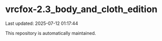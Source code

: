 # vrcfox-2.3_body_and_cloth_edition

Last updated: 2025-07-12 01:17:44

This repository is automatically maintained.
